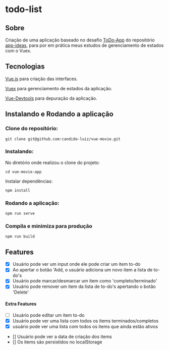 # todo-list

## Sobre 
Criação de uma aplicação baseado no desafio [ToDo-App](https://github.com/florinpop17/app-ideas/blob/master/Projects/2-Intermediate/To-Do-App.md) do repositório [app-ideas](https://github.com/florinpop17/app-ideas), para por em prática meus estudos de gerenciamento de estados com o Vuex.

## Tecnologias
[Vue.js](https://vuejs.org/) para criação das interfaces.

[Vuex](https://vuex.vuejs.org/) para gerenciamento de estados da aplicação.

[Vue-Devtools](https://devtools.vuejs.org/) para depuração da aplicação.

## Instalando e Rodando a aplicação 

### Clone do repositório: 
```
git clone git@github.com:candido-luiz/vue-movie.git   
```
### Instalando: 
No diretório onde realizou o clone do projeto:

```
cd vue-movie-app
```
Instalar dependências:
```
npm install
```

### Rodando a aplicação:
```
npm run serve
``` 

### Compila e minimiza para produção
```
npm run build
```
## Features
- [x] Usuário pode ver um input onde ele pode criar um item to-do
- [x] Ao apertar o botão 'Add, o usuário adiciona um novo item a lista de to-do's
- [x] Usuário pode marcar/desmarcar um item como 'completo/terminado'
- [x] Usuário pode remover um item da lista de to-do's apertando o botão 'Delete'

#### Extra Features
- [ ] Usuário pode editar um item to-do
- [x] Usuário pode ver uma lista com todos os items terminados/completos
- [x] usuário pode ver uma lista com todos os items que ainda estão ativos
- [] Usuário pode ver a data de criação dos items
- [] Os items são persistidos no localStorage
